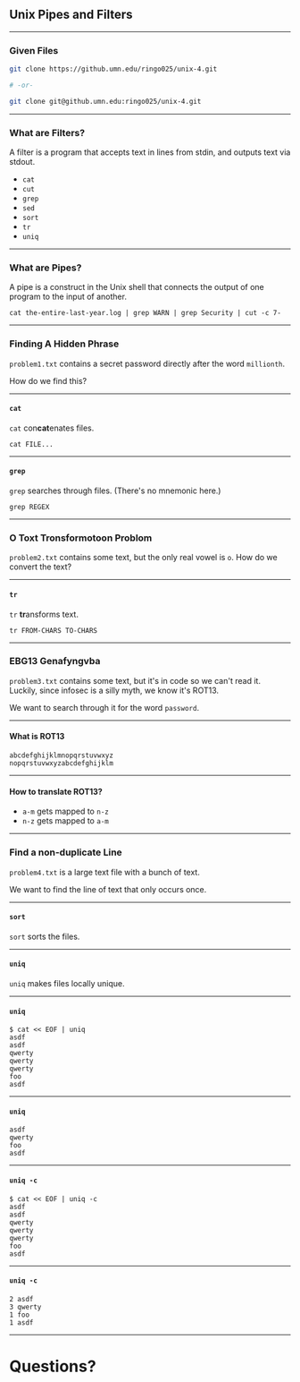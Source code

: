 ## Unix Pipes and Filters

-----

### Given Files

```bash
git clone https://github.umn.edu/ringo025/unix-4.git

# -or-

git clone git@github.umn.edu:ringo025/unix-4.git
```

---

### What are Filters?

A filter is a program that accepts text in lines from stdin, and outputs text via stdout.

 - `cat`
 - `cut`
 - `grep`
 - `sed`
 - `sort`
 - `tr`
 - `uniq`

-----

### What are Pipes?

A pipe is a construct in the Unix shell that connects the output of one program to the input of another.

`cat the-entire-last-year.log | grep WARN | grep Security | cut -c 7-`

---

### Finding A Hidden Phrase

`problem1.txt` contains a secret password directly after the word `millionth`.

How do we find this?

-----

#### `cat`

`cat` con**cat**enates files.

`cat FILE...`

-----

#### `grep`

`grep` searches through files.
(There's no mnemonic here.)

`grep REGEX`

---

### O Toxt Tronsformotoon Problom

`problem2.txt` contains some text, but the only real vowel is `o`.
How do we convert the text?

-----

#### `tr`

`tr` **tr**ansforms text.

`tr FROM-CHARS TO-CHARS`

---

### EBG13 Genafyngvba

`problem3.txt` contains some text, but it's in code so we can't read it.
Luckily, since infosec is a silly myth, we know it's ROT13.

We want to search through it for the word `password`.

-----

#### What is ROT13

```
abcdefghijklmnopqrstuvwxyz
nopqrstuvwxyzabcdefghijklm
```

-----

#### How to translate ROT13?

 - `a-m` gets mapped to `n-z`
 - `n-z` gets mapped to `a-m`

---

### Find a non-duplicate Line

`problem4.txt` is a large text file with a bunch of text.

We want to find the line of text that only occurs once.

-----

#### `sort`

`sort` sorts the files.

-----

#### `uniq`

`uniq` makes files locally unique.

-----

#### `uniq`

```
$ cat << EOF | uniq
asdf
asdf
qwerty
qwerty
qwerty
foo
asdf
```

-----

#### `uniq`

```
asdf
qwerty
foo
asdf
```

-----

#### `uniq -c`

```
$ cat << EOF | uniq -c
asdf
asdf
qwerty
qwerty
qwerty
foo
asdf
```

-----

#### `uniq -c`

```
2 asdf
3 qwerty
1 foo
1 asdf
```

---

# Questions?
